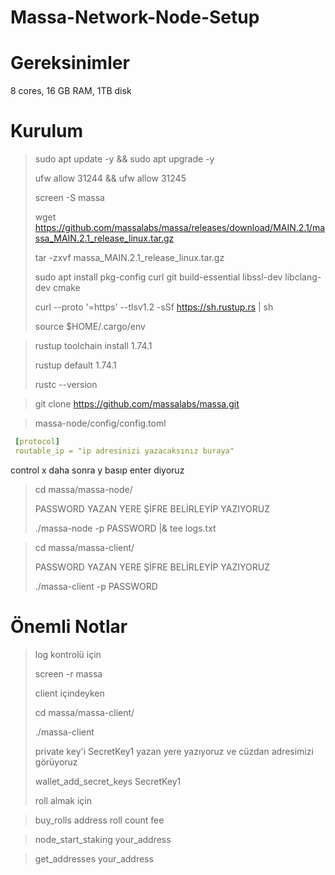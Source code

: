 # Massa-Network-Node-Setup

# Gereksinimler
8 cores, 16 GB RAM, 1TB disk

# Kurulum

> sudo apt update -y && sudo apt upgrade -y
> 
> ufw allow 31244 && ufw allow 31245
> 
> screen -S massa
> 
> wget https://github.com/massalabs/massa/releases/download/MAIN.2.1/massa_MAIN.2.1_release_linux.tar.gz
> 
> tar -zxvf massa_MAIN.2.1_release_linux.tar.gz
> 
> sudo apt install pkg-config curl git build-essential libssl-dev libclang-dev cmake
> 
> curl --proto '=https' --tlsv1.2 -sSf https://sh.rustup.rs | sh
> 
> source $HOME/.cargo/env

> rustup toolchain install 1.74.1
> 
> rustup default 1.74.1
> 
> rustc --version

> git clone https://github.com/massalabs/massa.git

> massa-node/config/config.toml
```yaml
 [protocol]
 routable_ip = "ip adresinizi yazacaksınız buraya"
```
control x daha sonra y basıp enter diyoruz

> cd massa/massa-node/
> 
> PASSWORD YAZAN YERE ŞİFRE BELİRLEYİP YAZIYORUZ
> 
> ./massa-node -p PASSWORD |& tee logs.txt

> cd massa/massa-client/
> 
> PASSWORD YAZAN YERE ŞİFRE BELİRLEYİP YAZIYORUZ
> 
> ./massa-client -p PASSWORD

# Önemli Notlar
> log kontrolü için
> 
> screen -r massa
> 
> client içindeyken
> 
> cd massa/massa-client/
> 
> ./massa-client
> 
> private key'i SecretKey1 yazan yere yazıyoruz ve cüzdan adresimizi görüyoruz
> 
> wallet_add_secret_keys SecretKey1
> 
> roll almak için

> buy_rolls address roll count fee

> node_start_staking your_address

> get_addresses your_address

